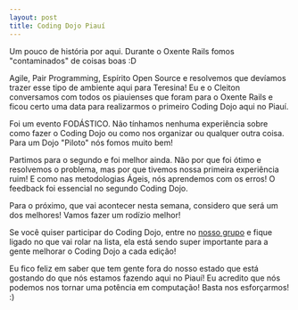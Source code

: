 ```yaml
---
layout: post
title: Coding Dojo Piauí
---
```


Um pouco de história por aqui. Durante o Oxente Rails fomos "contaminados" de coisas boas :D

Agile, Pair Programming, Espírito Open Source e resolvemos que devíamos trazer esse tipo de ambiente aqui para Teresina! Eu e o Cleiton conversamos com todos os piauienses que foram para o Oxente Rails e ficou certo uma data para realizarmos o primeiro Coding Dojo aqui no Piauí.

Foi um evento FODÁSTICO. Não tínhamos nenhuma experiência sobre como fazer o Coding Dojo ou como nos organizar ou qualquer outra coisa. Para um Dojo "Piloto" nós fomos muito bem!

Partimos para o segundo e foi melhor ainda. Não por que foi ótimo e resolvemos o problema, mas por que tivemos nossa primeira experiência ruim! E como nas metodologias Ágeis, nós aprendemos com os erros! O feedback foi essencial no segundo Coding Dojo.

Para o próximo, que vai acontecer nesta semana, considero que será um dos melhores! Vamos fazer um rodízio melhor!

Se você quiser participar do Coding Dojo, entre no [nosso grupo](http://groups.google.com/group/dojopi) e fique ligado no que vai rolar na lista, ela está sendo super importante para a gente melhorar o Coding Dojo a cada edição!

Eu fico feliz em saber que tem gente fora do nosso estado que está gostando do que nós estamos fazendo aqui no Piauí! Eu acredito que nós podemos nos tornar uma potência em computação! Basta nos esforçarmos! :)
